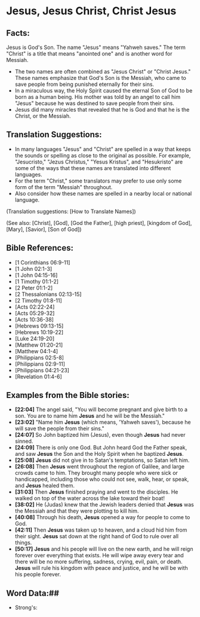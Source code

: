 # Jesus, Jesus Christ, Christ Jesus #

## Facts: ##

Jesus is God's Son. The name "Jesus" means "Yahweh saves." The term "Christ" is a title that means "anointed one" and is another word for  Messiah.

* The two names are often combined as "Jesus Christ" or "Christ Jesus." These names emphasize that God's Son is the Messiah, who came to save people from being punished eternally for their sins.
* In a miraculous way, the Holy Spirit caused the eternal Son of God to be born as a human being. His mother was told by an angel to call him "Jesus" because he was destined to save people from their sins.
* Jesus did many miracles that revealed that he is God and that he is the Christ, or the Messiah.

## Translation Suggestions: ##

* In many languages "Jesus" and "Christ" are spelled in a way that keeps the sounds or spelling as close to the original as possible. For example, "Jesucristo," "Jezus Christus," "Yesus Kristus", and "Hesukristo" are some of the ways that these names are translated into different languages.
* For the term "Christ," some translators may prefer to use only some form of the term "Messiah" throughout.
* Also consider how these names are spelled in a nearby local or national language.

(Translation suggestions: [How to Translate Names])

(See also: [Christ], [God], [God the Father], [high priest], [kingdom of God], [Mary], [Savior], [Son of God])

## Bible References: ##

* [1 Corinthians 06:9-11]
* [1 John 02:1-3]
* [1 John 04:15-16]
* [1 Timothy 01:1-2]
* [2 Peter 01:1-2]
* [2 Thessalonians 02:13-15]
* [2 Timothy 01:8-11]
* [Acts 02:22-24]
* [Acts 05:29-32]
* [Acts 10:36-38]
* [Hebrews 09:13-15]
* [Hebrews 10:19-22]
* [Luke 24:19-20]
* [Matthew 01:20-21]
* [Matthew 04:1-4]
* [Philippians 02:5-8]
* [Philippians 02:9-11]
* [Philippians 04:21-23]
* [Revelation 01:4-6]

## Examples from the Bible stories: ##

* __[22:04]__ The angel said, "You will become pregnant and give birth to a son. You are to name him __Jesus__  and he will be the Messiah."
* __[23:02]__ "Name him __Jesus__  (which means, 'Yahweh saves'), because he will save the people from their sins."
* __[24:07]__ So John baptized him (Jesus), even though __Jesus__  had never sinned.
* __[24:09]__ There is only one God. But John heard God the Father speak, and saw __Jesus__  the Son and the Holy Spirit when he baptized __Jesus__.
* __[25:08]__ __Jesus__  did not give in to Satan's temptations, so Satan left him.
* __[26:08]__ Then __Jesus__  went throughout the region of Galilee, and large crowds came to him. They brought many people who were sick or handicapped, including those who could not see, walk, hear, or speak, and __Jesus__  healed them.
* __[31:03]__ Then __Jesus__  finished praying and went to the disciples. He walked on top of the water across the lake toward their boat!
* __[38:02]__ He (Judas) knew that the Jewish leaders denied that __Jesus__  was the Messiah and that they were plotting to kill him.
* __[40:08]__ Through his death, __Jesus__  opened a way for people to come to God.
* __[42:11]__ Then __Jesus__  was taken up to heaven, and a cloud hid him from their sight. __Jesus__  sat down at the right hand of God to rule over all things.
* __[50:17]__ __Jesus__  and his people will live on the new earth, and he will reign forever over everything that exists. He will wipe away every tear and there will be no more suffering, sadness, crying, evil, pain, or death. __Jesus__  will rule his kingdom with peace and justice, and he will be with his people forever.

## Word Data:##

* Strong's:  